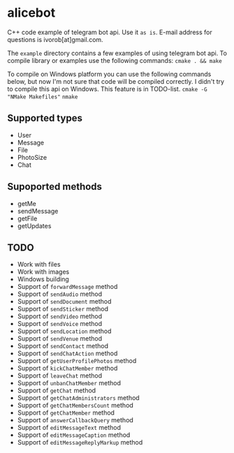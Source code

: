 # alicebot

C++ code example of telegram bot api. Use it `as is`. E-mail address for questions is ivorob[at]gmail.com.

The `example` directory contains a few examples of using telegram bot api. To compile library or examples use the following commands:
`cmake . && make`

To compile on Windows platform you can use the following commands below, but now I'm not sure that code will be compiled correctly. I didn't try to compile this api on Windows. This feature is in TODO-list.
`cmake -G "NMake Makefiles"`
`nmake`

## Supported types
- User
- Message
- File
- PhotoSize
- Chat

## Supoported methods
- getMe
- sendMessage
- getFile
- getUpdates

## TODO
- Work with files
- Work with images
- Windows building
- Support of `forwardMessage` method
- Support of `sendAudio` method
- Support of `sendDocument` method
- Support of `sendSticker` method
- Support of `sendVideo` method
- Support of `sendVoice` method
- Support of `sendLocation` method
- Support of `sendVenue` method
- Support of `sendContact` method
- Support of `sendChatAction` method
- Support of `getUserProfilePhotos` method
- Support of `kickChatMember` method
- Support of `leaveChat` method
- Support of `unbanChatMember` method
- Support of `getChat` method
- Support of `getChatAdministrators` method
- Support of `getChatMembersCount` method
- Support of `getChatMember` method
- Support of `answerCallbackQuery` method
- Support of `editMessageText` method
- Support of `editMessageCaption` method
- Support of `editMessageReplyMarkup` method
